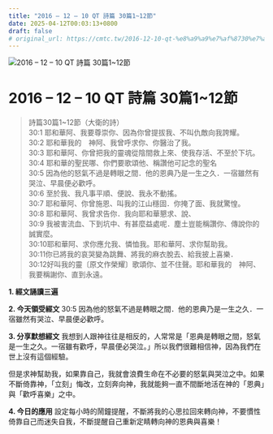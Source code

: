 ```yaml
---
title: "2016 – 12 – 10 QT 詩篇 30篇1~12節"
date: 2025-04-12T00:03:13+0800
draft: false
# original_url: https://cmtc.tw/2016-12-10-qt-%e8%a9%a9%e7%af%8730%e7%af%87112%e7%af%80
---
```


![2016 – 12 – 10 QT 詩篇 30篇1\~12節](/images/qt.jpg   "2016 – 12 – 10 QT 詩篇 30篇1\~12節")

# 2016 – 12 – 10 QT 詩篇 30篇1\~12節

> 詩篇30篇1\~12節（大衛的詩）  
> 30:1 耶和華阿、我要尊崇你、因為你曾提拔我、不叫仇敵向我誇耀。  
> 30:2 耶和華我的　神阿、我曾呼求你、你醫治了我。  
> 30:3 耶和華阿、你曾把我的靈魂從陰間救上來、使我存活、不至於下坑。  
> 30:4 耶和華的聖民哪、你們要歌頌他、稱讚他可記念的聖名  
> 30:5 因為他的怒氣不過是轉眼之間．他的恩典乃是一生之久．一宿雖然有哭泣、早晨便必歡呼。  
> 30:6 至於我、我凡事平順、便說、我永不動搖。  
> 30:7 耶和華阿、你曾施恩、叫我的江山穩固．你掩了面、我就驚惶。  
> 30:8 耶和華阿、我曾求告你．我向耶和華懇求、說、  
> 30:9 我被害流血、下到坑中、有甚麼益處呢．塵土豈能稱讚你、傳說你的誠實麼。  
> 30:10耶和華阿、求你應允我、憐恤我。耶和華阿、求你幫助我。  
> 30:11你已將我的哀哭變為跳舞、將我的麻衣脫去、給我披上喜樂．  
> 30:12好叫我的靈〔原文作榮耀〕歌頌你、並不住聲。耶和華我的　神阿、我要稱謝你、直到永遠。

**1. 經文誦讀三遍**

**2. 今天領受經文**
30:5 因為他的怒氣不過是轉眼之間．他的恩典乃是一生之久．一宿雖然有哭泣、早晨便必歡呼。

**3. 分享默想經文**
我想到人跟神往往是相反的，人常常是「恩典是轉眼之間，怒氣是一生之久。一宿雖有歡呼，早晨便必哭泣。」所以我們很難相信神，因為我們在世上沒有這個經驗。

但是求神幫助我，如果靠自己，我就會浪費生命在不必要的怒氣與哭泣之中。如果不斷倚靠神，「立刻」悔改，立刻奔向神，我就能夠一直不間斷地活在神的「恩典」與「歡呼喜樂」之中。

**4. 今日的應用**
設定每小時的鬧鐘提醒，不斷將我的心思拉回來轉向神，不要慣性倚靠自己而迷失自我，不斷提醒自己重新定睛轉向神的恩典與喜樂！
